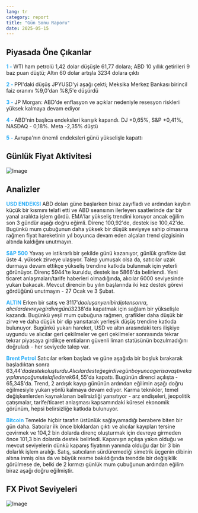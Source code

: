 ```yaml
---
lang: tr
category: report
title: "Gün Sonu Raporu"
date: 2025-05-15
---
```



<h2>Piyasada Öne Çıkanlar</h2>
<strong style="color: #2caef7;">1 - </strong> WTI ham petrolü 1,42 dolar düşüşle 61,77 dolara; ABD 10 yıllık getirileri 9 baz puan düştü; Altın 60 dolar artışla 3234 dolara çıktı

<strong style="color: #2caef7;">2 - </strong> PPI'daki düşüş JPYUSD'yi aşağı çekti; Meksika Merkez Bankası birincil faiz oranını %9,0'dan %8,5'e düşürdü 


<strong style="color: #2caef7;">3 - </strong> JP Morgan: ABD'de enflasyon ve açıklar nedeniyle resesyon riskleri yüksek kalmaya devam ediyor

<strong style="color: #2caef7;">4 - </strong> ABD'nin başlıca endeksleri karışık kapandı. DJ +0,65%, S&P +0,41%, NASDAQ - 0,18%. Meta -2,35% düştü

<strong style="color: #2caef7;">5 - </strong> Avrupa'nın önemli endeksleri günü yükselişle kapattı



<h2>Günlük Fiyat Aktivitesi</h2>
<img src="https://markleighedu.github.io/img/May-2025/15-May-2025/price.jpg" alt="Image"/>

<h2>Analizler</h2>
<strong style="color: #2caef7;">USD ENDEKSI</strong> ABD doları güne başlarken biraz zayıfladı ve ardından kaybın küçük bir kısmını telafi etti ve ABD seansının ilerleyen saatlerinde dar bir yanal aralıkta işlem gördü. EMA'lar yükseliş trendini koruyor ancak eğilim son 3 gündür aşağı doğru eğimli. Direnç 100,92'de, destek ise 100,42'de. Bugünkü mum çubuğunun daha yüksek bir düşük seviyeye sahip olmasına rağmen fiyat hareketinin yıl boyunca devam eden alçalan trend çizgisinin altında kaldığını unutmayın.

<strong style="color: #2caef7;">S&P 500</strong> Yavaş ve istikrarlı bir şekilde günü kazanıyor, günlük grafikte üst üste 4. yüksek zirveye ulaşıyor. Talep yumuşak olsa da, satıcılar uzak durmaya devam ettikçe yükseliş trendine katkıda bulunmak için yeterli görünüyor. Direnç 5944'te kuruldu, destek ise 5866'da belirlendi. Yeni ticaret anlaşmaları/tarife haberleri olmadığında, alıcılar 6000 seviyesinde yukarı bakacak. Mevcut direncin bu yılın başlarında iki kez destek görevi gördüğünü unutmayın - 27 Ocak ve 3 Şubat.

<strong style="color: #2caef7;">ALTIN</strong> Erken bir satış ve 3117$'da oluşan yeni bir dipten sonra, alıcılar devreye girdi ve günü 3238$'da kapatmak için sağlam bir yükselişle kazandı. Bugünkü yeşil mum çubuğuna rağmen, grafikler daha düşük bir zirve ve daha düşük bir dip yansıtarak yerleşik düşüş trendine katkıda bulunuyor. Bugünkü yukarı hareket, USD ve altın arasındaki ters ilişkiye uygundu ve alıcılar geri çekilmeler ve geri çekilmeler sonrasında tekrar tekrar piyasaya girdikçe emtiaların güvenli liman statüsünün bozulmadığını doğruladı - her seviyede talep var.

<strong style="color: #2caef7;">Brent Petrol</strong> Satıcılar erken başladı ve güne aşağıda bir boşluk bırakarak başladıktan sonra 63,44$'da destek oluşturdu. Alıcılar desteğe girdi ve gün boyunca geri savaştı ve kayıpların çoğunu telafi ederek 64,55$'da kapattı. Bugünün direnci açılışta - 65,34$'da. Trend, 2 ardışık kayıp gününün ardından eğilimin aşağı doğru eğilmesiyle yukarı yönlü kalmaya devam ediyor. Karma teknikler, temel değişkenlerden kaynaklanan belirsizliği yansıtıyor - arz endişeleri, jeopolitik çatışmalar, tarife/ticaret anlaşması kapsamındaki küresel ekonomik görünüm, hepsi belirsizliğe katkıda bulunuyor.

<strong style="color: #2caef7;">Bitcoin</strong> Temelde hiçbir tarafın üstünlük sağlayamadığı berabere biten bir gün daha. Satıcılar ilk önce bloklardan çıktı ve alıcılar kayıpları tersine çevirmek ve 104,2 bin dolarda direnç oluşturmak için devreye girmeden önce 101,3 bin dolarda destek belirledi. Kapanışın açılışa yakın olduğu ve mevcut seviyelerin dünkü kapanış fiyatının yanında olduğu dar bir 3 bin dolarlık işlem aralığı. Satış, satıcıların sürdüremediği simetrik üçgenin dibinin altına inmiş olsa da ve büyük resme bakıldığında trendde bir değişiklik görülmese de, belki de 2 kırmızı günlük mum çubuğunun ardından eğilim biraz aşağı doğru eğilmiştir.



<h2>FX Pivot Seviyeleri</h2>
<img src="https://markleighedu.github.io/img/May-2025/15-May-2025/pivot.jpg" alt="Image"/>